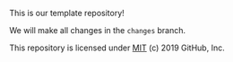 This is our template repository!

We will make all changes in the `changes` branch.

This repository is licensed under [MIT](../LICENSE) (c) 2019 GitHub, Inc.
